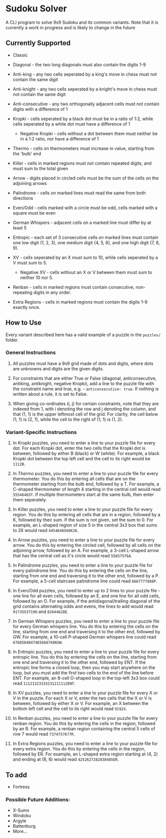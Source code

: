 # Sudoku Solver

A CLI program to solve 9x9 Sudoku and its common variants. Note that it is currently a work in progress and is likely to change in the future

## Currently Supported

- Classic

- Diagonal - the two long diagonals must also contain the digits 1-9

- Anti-king - any two cells seperated by a king's move in chess must not 
contain the same digit

- Anti-knight - any two cells seperated by a knight's move in chess must not contain the same digit

- Anti-consecutive - any two orthogonally adjacent cells must not contain digits with a difference of 1

- Kropki - cells seperated by a black dot must be in a ratio of 1:2, while cells seperated by a white dot must have a difference of 1

  - Negative Kropki - cells without a dot between them must neither be in a 1:2 ratio, nor have a difference of 1

- Thermo - cells on thermometers must increase in value, starting from the 'bulb' end

- Killer - cells in marked regions must not contain repeated digits, and must sum to the total given

- Arrow - digits placed in circled cells must be the sum of the cells on the adjoining arrows

- Palindrome - cells on marked lines must read the same from both directions

- Even/Odd - cells marked with a circle must be odd, cells marked with a square must be even

- German Whispers - adjacent cells on a marked line must differ by at least 5

- Entropic - each set of 3 consecutive cells on marked lines must contain one low digit (1, 2, 3), one medium digit (4, 5, 6), and one high digit (7, 8, 9).

- XV - cells seperated by an X must sum to 10, while cells seperated by a V must sum to 5.

  - Negative XV - cells without an X or V between them must sum to neither 10 nor 5.

- Renban - cells in marked regions must contain consecutive, non-repeating digits in any order.

- Extra Regions - cells in marked regions must contain the digits 1-9 exactly once.

## How to Use
Every variant described here has a valid example of a puzzle in the `puzzles/` folder.

### General Instructions

1. All puzzles must have a 9x9 grid made of dots and digits, where dots are unknowns and digits are the given digits.

1. For constraints that are either True or False (diagonal, anticonsecutive, antiking, antiknight, negative Kropki), add a line to the puzzle file with the constraint name and true, e.g. - `anticonsecutive: true`. If nothing is written about a rule, it is set to False.

1. When giving co-ordinates (i, j) for certain constraints, note that they are indexed from 1, with i denoting the row and j denoting the column, and that (1, 1) is the upper leftmost cell of the grid. For clarity, the cell below (1, 1) is (2, 1), while the cell to the right of (1, 1) is (1, 2).

### Variant-Specific Instructions
1. In Kropki puzzles, you need to enter a line to your puzzle file for every dot. For each Kropki dot, enter the two cells that the Kropki dot is between, followed by either B (black) or W (white). For example, a black Kropki dot between the top left cell and the cell to its right would be `1112B`.

1. In Thermo puzzles, you need to enter a line to your puzzle file for every thermometer. You do this by entering all cells that are on the thermometer starting from the bulb end, followed by a T. For example, a C-shaped thermometer of length 4 starting in the central cell would read `55546465T`. If multiple thermometers start at the same bulb, then enter them seperately.

1. In Killer puzzles, you need to enter a line to your puzzle file for every region. You do this by entering all cells that are in a region, followed by a K, followed by their sum. If the sum is not given, set the sum to 0. For example, an L-shaped region of size 5 in the central 3x3 box that sums to 26 would read `4454646566K26`.

1. In Arrow puzzles, you need to enter a line to your puzzle file for every arrow. You do this by entering the circled cell, followed by all cells on the adjoining arrow, followed by an A. For example, a 3-cell L-shaped arrow that has the central cell as it's circle would read `55657576A`.

1. In Palindrome puzzles, you need to enter a line to your puzzle file for every palindrome line. You do this by entering the cells on the line, starting from one end and traversing it to the other end, followed by a P. For example, a 5-cell staircase palindrome line could read `6667777888P`.

1. In Even/Odd puzzles, you need to enter up to 2 lines to your puzzle file - one line for all even cells, followed by an E, and one line for all odd cells, followed by an O. For example, if the antidiagonal/trailing diagonal of the grid contains alternating odds and evens, the lines to add would read `9173553719O` and `82644628E`.

1. In German Whispers puzzles, you need to enter a line to your puzzle file for every German whispers line. You do this by entering the cells on the line, starting from one end and traversing it to the other end, followed by GW. For example, a 10-cell P-shaped German whispers line could read `67685848474656667686GW`.

1. In Entropic puzzles, you need to enter a line to your puzzle file for every entropic line. You do this by entering the cells on the line, starting from one end and traversing it to the other end, followed by ENT. If the entropic line forms a closed loop, then you may start anywhere on the loop, but you must add the first two cells to the end of the line before ENT. For example, an 8-cell O-shaped loop in the top-left 3x3 box could read `11121323333231211112ENT`.

1. In XV puzzles, you need to enter a line to your puzzle file for every X or V in the puzzle. For each X or V, enter the two cells that the X or V is between, followed by either X or V. For example, an X between the bottom left cell and the cell to its right would read `9192X`.

1. In Renban puzzles, you need to enter a line to your puzzle file for every renban region. You do this by entering the cells in the region, followed by an R. For example, a renban region containing the central 5 cells of row 7 would read `7374757677R`.

1. In Extra Regions puzzles, you need to enter a line to your puzzle file for every extra region. You do this by entering the cells in the region, followed by ER. For example, an L-shaped extra region starting at (4, 2) and ending at (8, 6) would read `4252627282838485ER`.

## To add

- Fortress

### Possible Future Additions:

- X-Sums
- Windoku
- Argyle
- Battenburg
- More...